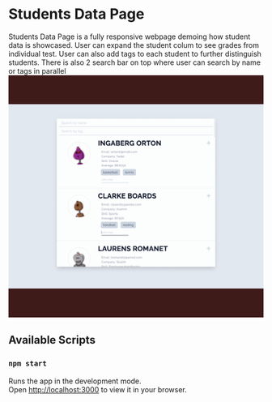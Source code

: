 # Students Data Page

Students Data Page is a fully responsive webpage demoing how student data is showcased. User can expand the student colum to see grades from individual test. User can also add tags to each student to further distinguish students. There is also 2 search bar on top where user can search by name or tags in parallel
![Alt Text](public/ss-gif.gif)

## Available Scripts

### `npm start`

Runs the app in the development mode.\
Open [http://localhost:3000](http://localhost:3000) to view it in your browser.
